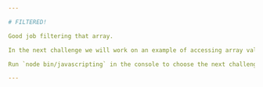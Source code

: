 ```yaml
---

# FILTERED!

Good job filtering that array.

In the next challenge we will work on an example of accessing array values.

Run `node bin/javascripting` in the console to choose the next challenge.

---
```

